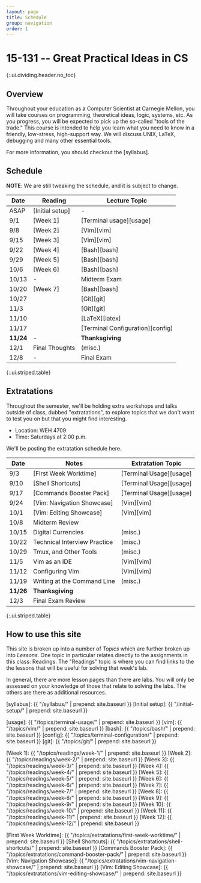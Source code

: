 ```yaml
---
layout: page
title: Schedule
group: navigation
order: 1
---
```


# 15-131 -- Great Practical Ideas in CS
{:.ui.dividing.header.no_toc}

## Overview

Throughout your education as a Computer Scientist at Carnegie Mellon, you will
take courses on programming, theoretical ideas, logic, systems, etc. As you
progress, you will be expected to pick up the so-called "tools of the trade."
This course is intended to help you learn what you need to know in a friendly,
low-stress, high-support way. We will discuss UNIX, LaTeX, debugging and many
other essential tools.

For more information, you should checkout the [syllabus].


## Schedule

**NOTE**: We are still tweaking the schedule, and it is subject to change.

| Date      | Reading         | Lecture Topic                    |
| ----      | -------         | -------------                    |
| ASAP      | [Initial setup] | -                                |
| 9/1       | [Week 1]        | [Terminal usage][usage]          |
| 9/8       | [Week 2]        | [Vim][vim]                       |
| 9/15      | [Week 3]        | [Vim][vim]                       |
| 9/22      | [Week 4]        | [Bash][bash]                     |
| 9/29      | [Week 5]        | [Bash][bash]                     |
| 10/6      | [Week 6]        | [Bash][bash]                     |
| 10/13     | -               | Midterm Exam                     |
| 10/20     | [Week 7]        | [Bash][bash]                     |
| 10/27     |                 | [Git][git]                       |
| 11/3      |                 | [Git][git]                       |
| 11/10     |                 | [LaTeX][latex]                   |
| 11/17     |                 | [Terminal Configuration][config] |
| __11/24__ | -               | __Thanksgiving__                 |
| 12/1      | Final Thoughts  | (misc.)                          |
| 12/8      | -               | Final Exam                       |
{:.ui.striped.table}

## Extratations

Throughout the semester, we'll be holding extra workshops and talks outside of
class, dubbed "extratations", to explore topics that we don't want to test you
on but that you might find interesting.

- Location: WEH 4709
- Time: Saturdays at 2:00 p.m.

We'll be posting the extratation schedule here.

| Date      | Notes                        | Extratation Topic       |
| ----      | -----                        | -----------------       |
| 9/3       | [First Week Worktime]        | [Terminal Usage][usage] |
| 9/10      | [Shell Shortcuts]            | [Terminal Usage][usage] |
| 9/17      | [Commands Booster Pack]      | [Terminal Usage][usage] |
| 9/24      | [Vim: Navigation Showcase]   | [Vim][vim]              |
| 10/1      | [Vim: Editing Showcase]      | [Vim][vim]              |
| 10/8      | Midterm Review               |                         |
| 10/15     | Digital Currencies           | (misc.)                 |
| 10/22     | Technical Interview Practice | (misc.)                 |
| 10/29     | Tmux, and Other Tools        | (misc.)                 |
| 11/5      | Vim as an IDE                | [Vim][vim]              |
| 11/12     | Configuring Vim              | [Vim][vim]              |
| 11/19     | Writing at the Command Line  | (misc.)                 |
| __11/26__ | __Thanksgiving__             |                         |
| 12/3      |  Final Exam Review           |                         |
{:.ui.striped.table}


## How to use this site

This site is broken up into a number of _Topics_ which are further broken up
into _Lessons_. One topic in particular relates directly to the assignments in
this class: Readings. The "Readings" topic is where you can find links to
the the lessons that will be useful for solving that week's lab.

In general, there are more lesson pages than there are labs. You will only be
assessed on your knowledge of those that relate to solving the labs. The others
are there as additional resources.



[syllabus]: {{ "/syllabus/" | prepend: site.baseurl }}
[Initial setup]: {{ "/initial-setup/" | prepend: site.baseurl }}

[usage]:  {{ "/topics/terminal-usage/"         | prepend: site.baseurl }}
[vim]:    {{ "/topics/vim/"                    | prepend: site.baseurl }}
[bash]:   {{ "/topics/bash/"                   | prepend: site.baseurl }}
[config]: {{ "/topics/terminal-configuration/" | prepend: site.baseurl }}
[git]:    {{ "/topics/git/"                    | prepend: site.baseurl }}

[Week 1]:  {{ "/topics/readings/week-1/"  | prepend: site.baseurl }}
[Week 2]:  {{ "/topics/readings/week-2/"  | prepend: site.baseurl }}
[Week 3]:  {{ "/topics/readings/week-3/"  | prepend: site.baseurl }}
[Week 4]:  {{ "/topics/readings/week-4/"  | prepend: site.baseurl }}
[Week 5]:  {{ "/topics/readings/week-5/"  | prepend: site.baseurl }}
[Week 6]:  {{ "/topics/readings/week-6/"  | prepend: site.baseurl }}
[Week 7]:  {{ "/topics/readings/week-7/"  | prepend: site.baseurl }}
[Week 8]:  {{ "/topics/readings/week-8/"  | prepend: site.baseurl }}
[Week 9]:  {{ "/topics/readings/week-9/"  | prepend: site.baseurl }}
[Week 10]: {{ "/topics/readings/week-10/" | prepend: site.baseurl }}
[Week 11]: {{ "/topics/readings/week-11/" | prepend: site.baseurl }}
[Week 12]: {{ "/topics/readings/week-12/" | prepend: site.baseurl }}

[First Week Worktime]: {{ "/topics/extratations/first-week-worktime/" | prepend: site.baseurl }}
[Shell Shortcuts]: {{ "/topics/extratations/shell-shortcuts/" | prepend: site.baseurl }}
[Commands Booster Pack]: {{ "/topics/extratations/command-booster-pack/" | prepend: site.baseurl }}
[Vim: Navigation Showcase]: {{ "/topics/extratations/vim-navigation-showcase/" | prepend: site.baseurl }}
[Vim: Editing Showcase]: {{ "/topics/extratations/vim-editing-showcase/" | prepend: site.baseurl }}
